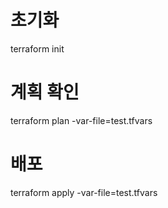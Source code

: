 # 초기화
terraform init

# 계획 확인
terraform plan -var-file=test.tfvars

# 배포
terraform apply -var-file=test.tfvars

